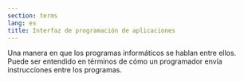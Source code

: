 ```yaml
---
section: terms
lang: es
title: Interfaz de programación de aplicaciones
---
```


Una manera en que los programas informáticos se hablan entre ellos. Puede ser entendido en términos de cómo un programador envía instrucciones entre los programas.
